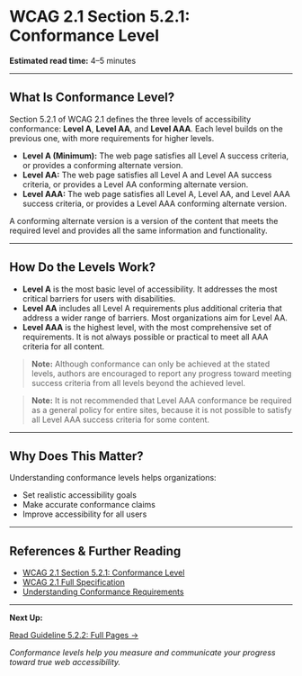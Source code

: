 <!---
title: 5.2.1 - Conformance Level
series: Making the Web Accessible for All
description: An in-depth explanation of WCAG 2.1 Section 5.2.1, Conformance Level—what it means, why it matters, and how to apply it.
keywords: wcag 5.2.1, conformance level, accessibility, web standards, level a, level aa, level aaa
image: WCAG-Series-5-2-1.png
imageAlt: Blue text on yellow background saying, "Web Content Accessibility Guidelines (WCAG) 5.2.1 Explained, Conformance Level"
status: published
date: 2025-07-08
excerpt: This section explains the three levels of WCAG 2.1 conformance (A, AA, AAA), what each means, and how to achieve and claim conformance.
--->

# **WCAG 2.1 Section 5.2.1: Conformance Level**

**Estimated read time:** 4–5 minutes

---

## **What Is Conformance Level?**

Section 5.2.1 of WCAG 2.1 defines the three levels of accessibility conformance: **Level A**, **Level AA**, and **Level AAA**. Each level builds on the previous one, with more requirements for higher levels.

- **Level A (Minimum):** The web page satisfies all Level A success criteria, or provides a conforming alternate version.
- **Level AA:** The web page satisfies all Level A and Level AA success criteria, or provides a Level AA conforming alternate version.
- **Level AAA:** The web page satisfies all Level A, Level AA, and Level AAA success criteria, or provides a Level AAA conforming alternate version.

A conforming alternate version is a version of the content that meets the required level and provides all the same information and functionality.

---

## **How Do the Levels Work?**

- **Level A** is the most basic level of accessibility. It addresses the most critical barriers for users with disabilities.
- **Level AA** includes all Level A requirements plus additional criteria that address a wider range of barriers. Most organizations aim for Level AA.
- **Level AAA** is the highest level, with the most comprehensive set of requirements. It is not always possible or practical to meet all AAA criteria for all content.

> **Note:** Although conformance can only be achieved at the stated levels, authors are encouraged to report any progress toward meeting success criteria from all levels beyond the achieved level.

> **Note:** It is not recommended that Level AAA conformance be required as a general policy for entire sites, because it is not possible to satisfy all Level AAA success criteria for some content.

---

## **Why Does This Matter?**

Understanding conformance levels helps organizations:
- Set realistic accessibility goals
- Make accurate conformance claims
- Improve accessibility for all users

---

## **References & Further Reading**
- [WCAG 2.1 Section 5.2.1: Conformance Level](https://www.w3.org/TR/WCAG21/#cc1)
- [WCAG 2.1 Full Specification](https://www.w3.org/TR/WCAG21/)
- [Understanding Conformance Requirements](https://www.w3.org/WAI/WCAG21/Understanding/conformance)

---

**Next Up:**

[Read Guideline 5.2.2: Full Pages →](WCAG-Guideline-5-2-2-Full-Pages-Explained)

*Conformance levels help you measure and communicate your progress toward true web accessibility.*
